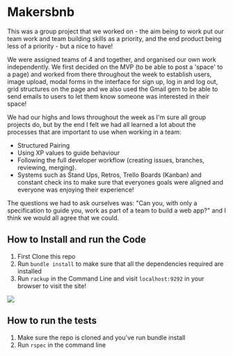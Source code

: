 # Makersbnb

This was a group project that we worked on - the aim being to work put our team work and team building skills as a priority, and the end product being less of a priority - but a nice to have!

We were assigned teams of 4 and together, and organised our own work independently. We first decided on the MVP (to be able to post a 'space' to a page) and worked from there throughout the week to establish users, image upload, modal forms in the interface for sign up, log in and log out, grid structures on the page and we also used the Gmail gem to be able to send emails to users to let them know someone was interested in their space!

We had our highs and lows throughout the week as I'm sure all group projects do, but by the end I felt we had all learned a lot about the processes that are important to use when working in a team:
* Structured Pairing
* Using XP values to guide behaviour
* Following the full developer workflow (creating issues, branches, reviewing, merging).
* Systems such as Stand Ups, Retros, Trello Boards (Kanban) and constant check ins to make sure that everyones goals were aligned and everyone was enjoying their experience!

The questions we had to ask ourselves was: "Can you, with only a specification to guide you, work as part of a team to build a web app?" and I think we would all agree that we could.

## How to Install and run the Code

1. First Clone this repo
2. Run `bundle install` to make sure that all the dependencies required are installed
3. Run `rackup` in the Command Line and visit `localhost:9292` in your browser to visit the site!

<img src="/images/Screen Shot 2018-07-19 at 16.09.01.png" />


## How to run the tests

1. Make sure the repo is cloned and you've run bundle install
2. Run `rspec` in the command line
